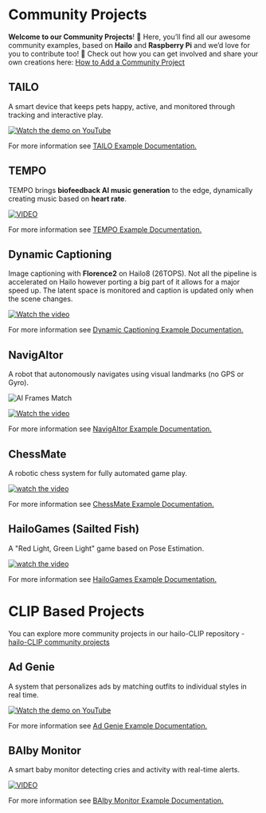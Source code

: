 # Community Projects

**Welcome to our Community Projects**! 🎉
Here, you’ll find all our awesome community examples, based on **Hailo** and **Raspberry Pi** and we’d love for you to contribute too! 🚀
Check out how you can get involved and share your own creations here:
[How to Add a Community Project](../doc/contributing-community-project.md)

## TAILO
A smart device that keeps pets happy, active, and monitored through tracking and interactive play.

[![Watch the demo on YouTube](https://img.youtube.com/vi/dAok4_63W8E/0.jpg)](https://youtu.be/dAok4_63W8E)

For more information see [TAILO Example Documentation.](TAILO/README.md)

## TEMPO

TEMPO brings **biofeedback AI music generation** to the edge, dynamically creating music based on **heart rate**.

[![VIDEO](https://img.youtube.com/vi/OxKtO-TGpic/0.jpg)](https://youtu.be/OxKtO-TGpic)

For more information see [TEMPO Example Documentation.](TEMPO/README.md)


## Dynamic Captioning

Image captioning with **Florence2** on Hailo8 (26TOPS).
Not all the pipeline is accelerated on Hailo however porting a big part of it allows for a major speed up.
The latent space is monitored and caption is updated only when the scene changes.

[![Watch the video](https://img.youtube.com/vi/kLqhP2z9qtI/0.jpg)](https://youtu.be/kLqhP2z9qtI)

For more information see [Dynamic Captioning Example Documentation.](dynamic_captioning/README.md)

## NavigAItor

A robot that autonomously navigates using visual landmarks (no GPS or Gyro).

![AI Frames Match](Navigator/resources/frame_compare.jpg)

[![Watch the video](https://img.youtube.com/vi/E0Z55e1KyOo/0.jpg)](https://youtu.be/E0Z55e1KyOo)

For more information see [NavigAItor Example Documentation.](Navigator/README.md)


## ChessMate

A robotic chess system for fully automated game play.

[![watch the video](https://img.youtube.com/vi/uWqTUqIQcjI/0.jpg)](https://youtu.be/uWqTUqIQcjI)

For more information see [ChessMate Example Documentation.](RoboChess/README.md)


## HailoGames (Sailted Fish)

A "Red Light, Green Light" game based on Pose Estimation.

[![watch the video](https://img.youtube.com/vi/q8ZG8zzRlzE/hqdefault.jpg)](https://youtube.com/shorts/q8ZG8zzRlzE)

For more information see [HailoGames Example Documentation.](sailted_fish/README.md)


# CLIP Based Projects
You can explore more community projects in our hailo-CLIP repository -
[hailo-CLIP community projects](https://github.com/hailo-ai/hailo-CLIP/blob/main/community_projects/community_projects.md)

## Ad Genie
A system that personalizes ads by matching outfits to individual styles in real time.

[![Watch the demo on YouTube](https://img.youtube.com/vi/0_v2V7lV514/0.jpg)](<https://youtu.be/0_v2V7lV514>)

For more information see [Ad Genie Example Documentation.](https://github.com/hailo-ai/hailo-CLIP/blob/main/community_projects/ad_genie/README.md)


## BAIby Monitor

A smart baby monitor detecting cries and activity with real-time alerts.

[![VIDEO](https://img.youtube.com/vi/sXgL5g_A-u0/0.jpg)](https://youtu.be/sXgL5g_A-u0)

For more information see [BAIby Monitor Example Documentation.](https://github.com/hailo-ai/hailo-CLIP/blob/main/community_projects/baiby_monitor/README.md)


